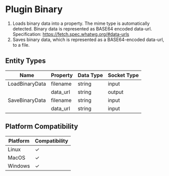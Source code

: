 # Plugin Binary

1. Loads binary data into a property. The mime type is automatically detected. Binary data is represented as BASE64 encoded data-url. Specification: https://fetch.spec.whatwg.org/#data-urls
2. Saves binary data, which is represented as a BASE64-encoded data-url, to a file.

## Entity Types

| Name           | Property           | Data Type | Socket Type |
|----------------|--------------------|-----------|-------------|
| LoadBinaryData | filename           | string    | input       |
|                | data_url           | string    | output      |
| SaveBinaryData | filename           | string    | input       |
|                | data_url           | string    | input       |

## Platform Compatibility

| Platform | Compatibility |
|----------|---------------|
| Linux    | ✓             |
| MacOS    | ✓             |
| Windows  | ✓             |
